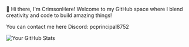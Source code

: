 👋 Hi there, I'm CrimsonHere!
Welcome to my GitHub space where I blend creativity and code to build amazing things!

You can contact me here Discord: pcprincipal8752 

![Your GitHub Stats](https://github-readme-stats.vercel.app/api?username=CrimsonHere&show_icons=true&theme=radical)

